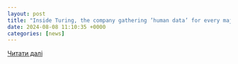 ```yaml
---
layout: post
title: "Inside Turing, the company gathering ’human data’ for every major AI company | Semafor"
date: 2024-08-08 11:10:35 +0000
categories: [news]
---
```


[Читати далі](https://www.semafor.com/article/08/07/2024/inside-turing-the-company-gathering-human-data-for-every-major-ai-company)
